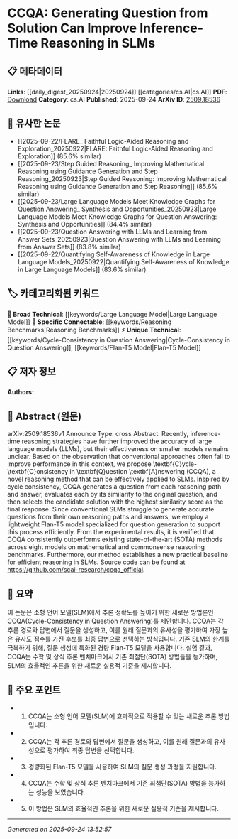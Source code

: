 <!-- KEYWORD_LINKING_METADATA:
{
  "processed_timestamp": "2025-09-24T13:52:57.142061",
  "vocabulary_version": "1.0",
  "selected_keywords": [
    "Cycle-Consistency in Question Answering",
    "Large Language Model",
    "Flan-T5 Model",
    "Reasoning Benchmarks"
  ],
  "rejected_keywords": [],
  "similarity_scores": {
    "Cycle-Consistency in Question Answering": 0.8,
    "Large Language Model": 0.85,
    "Flan-T5 Model": 0.75,
    "Reasoning Benchmarks": 0.78
  },
  "extraction_method": "AI_prompt_based",
  "budget_applied": true,
  "candidates_json": {
    "candidates": [
      {
        "surface": "Cycle-Consistency in Question Answering",
        "canonical": "Cycle-Consistency in Question Answering",
        "aliases": [
          "CCQA"
        ],
        "category": "unique_technical",
        "rationale": "This is a novel reasoning method specifically proposed in the paper, making it a unique concept for linking.",
        "novelty_score": 0.85,
        "connectivity_score": 0.65,
        "specificity_score": 0.9,
        "link_intent_score": 0.8
      },
      {
        "surface": "Large Language Models",
        "canonical": "Large Language Model",
        "aliases": [
          "LLMs"
        ],
        "category": "broad_technical",
        "rationale": "Large Language Models are a central topic in the paper and connect to a broad range of related research.",
        "novelty_score": 0.2,
        "connectivity_score": 0.9,
        "specificity_score": 0.7,
        "link_intent_score": 0.85
      },
      {
        "surface": "Flan-T5 model",
        "canonical": "Flan-T5 Model",
        "aliases": [],
        "category": "unique_technical",
        "rationale": "The Flan-T5 model is specifically mentioned as a tool used in the research, providing a unique connection point.",
        "novelty_score": 0.7,
        "connectivity_score": 0.6,
        "specificity_score": 0.8,
        "link_intent_score": 0.75
      },
      {
        "surface": "Mathematical and Commonsense Reasoning Benchmarks",
        "canonical": "Reasoning Benchmarks",
        "aliases": [
          "Mathematical Reasoning",
          "Commonsense Reasoning"
        ],
        "category": "specific_connectable",
        "rationale": "These benchmarks are critical for evaluating the proposed method and connect to broader research on reasoning.",
        "novelty_score": 0.55,
        "connectivity_score": 0.75,
        "specificity_score": 0.65,
        "link_intent_score": 0.78
      }
    ],
    "ban_list_suggestions": [
      "inference-time reasoning",
      "state-of-the-art methods",
      "solution"
    ]
  },
  "decisions": [
    {
      "candidate_surface": "Cycle-Consistency in Question Answering",
      "resolved_canonical": "Cycle-Consistency in Question Answering",
      "decision": "linked",
      "scores": {
        "novelty": 0.85,
        "connectivity": 0.65,
        "specificity": 0.9,
        "link_intent": 0.8
      }
    },
    {
      "candidate_surface": "Large Language Models",
      "resolved_canonical": "Large Language Model",
      "decision": "linked",
      "scores": {
        "novelty": 0.2,
        "connectivity": 0.9,
        "specificity": 0.7,
        "link_intent": 0.85
      }
    },
    {
      "candidate_surface": "Flan-T5 model",
      "resolved_canonical": "Flan-T5 Model",
      "decision": "linked",
      "scores": {
        "novelty": 0.7,
        "connectivity": 0.6,
        "specificity": 0.8,
        "link_intent": 0.75
      }
    },
    {
      "candidate_surface": "Mathematical and Commonsense Reasoning Benchmarks",
      "resolved_canonical": "Reasoning Benchmarks",
      "decision": "linked",
      "scores": {
        "novelty": 0.55,
        "connectivity": 0.75,
        "specificity": 0.65,
        "link_intent": 0.78
      }
    }
  ]
}
-->

# CCQA: Generating Question from Solution Can Improve Inference-Time Reasoning in SLMs

## 📋 메타데이터

**Links**: [[daily_digest_20250924|20250924]] [[categories/cs.AI|cs.AI]]
**PDF**: [Download](https://arxiv.org/pdf/2509.18536.pdf)
**Category**: cs.AI
**Published**: 2025-09-24
**ArXiv ID**: [2509.18536](https://arxiv.org/abs/2509.18536)

## 🔗 유사한 논문
- [[2025-09-22/FLARE_ Faithful Logic-Aided Reasoning and Exploration_20250922|FLARE: Faithful Logic-Aided Reasoning and Exploration]] (85.6% similar)
- [[2025-09-23/Step Guided Reasoning_ Improving Mathematical Reasoning using Guidance Generation and Step Reasoning_20250923|Step Guided Reasoning: Improving Mathematical Reasoning using Guidance Generation and Step Reasoning]] (85.6% similar)
- [[2025-09-23/Large Language Models Meet Knowledge Graphs for Question Answering_ Synthesis and Opportunities_20250923|Large Language Models Meet Knowledge Graphs for Question Answering: Synthesis and Opportunities]] (84.4% similar)
- [[2025-09-23/Question Answering with LLMs and Learning from Answer Sets_20250923|Question Answering with LLMs and Learning from Answer Sets]] (83.8% similar)
- [[2025-09-22/Quantifying Self-Awareness of Knowledge in Large Language Models_20250922|Quantifying Self-Awareness of Knowledge in Large Language Models]] (83.6% similar)

## 🏷️ 카테고리화된 키워드
**🧠 Broad Technical**: [[keywords/Large Language Model|Large Language Model]]
**🔗 Specific Connectable**: [[keywords/Reasoning Benchmarks|Reasoning Benchmarks]]
**⚡ Unique Technical**: [[keywords/Cycle-Consistency in Question Answering|Cycle-Consistency in Question Answering]], [[keywords/Flan-T5 Model|Flan-T5 Model]]

## 📋 저자 정보

**Authors:** 

## 📄 Abstract (원문)

arXiv:2509.18536v1 Announce Type: cross 
Abstract: Recently, inference-time reasoning strategies have further improved the accuracy of large language models (LLMs), but their effectiveness on smaller models remains unclear. Based on the observation that conventional approaches often fail to improve performance in this context, we propose \textbf{C}ycle-\textbf{C}onsistency in \textbf{Q}uestion \textbf{A}nswering (CCQA), a novel reasoning method that can be effectively applied to SLMs. Inspired by cycle consistency, CCQA generates a question from each reasoning path and answer, evaluates each by its similarity to the original question, and then selects the candidate solution with the highest similarity score as the final response. Since conventional SLMs struggle to generate accurate questions from their own reasoning paths and answers, we employ a lightweight Flan-T5 model specialized for question generation to support this process efficiently. From the experimental results, it is verified that CCQA consistently outperforms existing state-of-the-art (SOTA) methods across eight models on mathematical and commonsense reasoning benchmarks. Furthermore, our method establishes a new practical baseline for efficient reasoning in SLMs. Source code can be found at https://github.com/scai-research/ccqa_official.

## 📝 요약

이 논문은 소형 언어 모델(SLM)에서 추론 정확도를 높이기 위한 새로운 방법론인 CCQA(Cycle-Consistency in Question Answering)를 제안합니다. CCQA는 각 추론 경로와 답변에서 질문을 생성하고, 이를 원래 질문과의 유사성을 평가하여 가장 높은 유사도 점수를 가진 후보를 최종 답변으로 선택하는 방식입니다. 기존 SLM의 한계를 극복하기 위해, 질문 생성에 특화된 경량 Flan-T5 모델을 사용합니다. 실험 결과, CCQA는 수학 및 상식 추론 벤치마크에서 기존 최첨단(SOTA) 방법들을 능가하며, SLM의 효율적인 추론을 위한 새로운 실용적 기준을 제시합니다.

## 🎯 주요 포인트

- 1. CCQA는 소형 언어 모델(SLM)에 효과적으로 적용할 수 있는 새로운 추론 방법입니다.
- 2. CCQA는 각 추론 경로와 답변에서 질문을 생성하고, 이를 원래 질문과의 유사성으로 평가하여 최종 답변을 선택합니다.
- 3. 경량화된 Flan-T5 모델을 사용하여 SLM의 질문 생성 과정을 지원합니다.
- 4. CCQA는 수학 및 상식 추론 벤치마크에서 기존 최첨단(SOTA) 방법을 능가하는 성능을 보였습니다.
- 5. 이 방법은 SLM의 효율적인 추론을 위한 새로운 실용적 기준을 제시합니다.


---

*Generated on 2025-09-24 13:52:57*